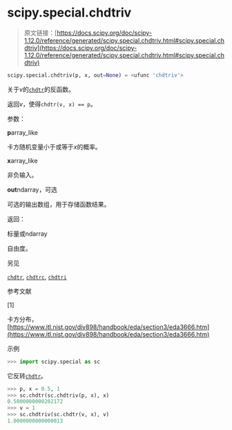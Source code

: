 # scipy.special.chdtriv

> 原文链接：[https://docs.scipy.org/doc/scipy-1.12.0/reference/generated/scipy.special.chdtriv.html#scipy.special.chdtriv](https://docs.scipy.org/doc/scipy-1.12.0/reference/generated/scipy.special.chdtriv.html#scipy.special.chdtriv)

```py
scipy.special.chdtriv(p, x, out=None) = <ufunc 'chdtriv'>
```

关于*v*的[`chdtr`](https://docs.scipy.org/doc/scipy-1.12.0/reference/generated/scipy.special.chdtr.html#scipy.special.chdtr "scipy.special.chdtr")的反函数。

返回*v*，使得`chdtr(v, x) == p`。

参数：

**p**array_like

卡方随机变量小于或等于*x*的概率。

**x**array_like

非负输入。

**out**ndarray，可选

可选的输出数组，用于存储函数结果。

返回：

标量或ndarray

自由度。

另见

[`chdtr`](https://docs.scipy.org/doc/scipy-1.12.0/reference/generated/scipy.special.chdtr.html#scipy.special.chdtr "scipy.special.chdtr"), [`chdtrc`](https://docs.scipy.org/doc/scipy-1.12.0/reference/generated/scipy.special.chdtrc.html#scipy.special.chdtrc "scipy.special.chdtrc"), [`chdtri`](https://docs.scipy.org/doc/scipy-1.12.0/reference/generated/scipy.special.chdtri.html#scipy.special.chdtri "scipy.special.chdtri")

参考文献

[1]

卡方分布，[https://www.itl.nist.gov/div898/handbook/eda/section3/eda3666.htm](https://www.itl.nist.gov/div898/handbook/eda/section3/eda3666.htm)

示例

```py
>>> import scipy.special as sc 
```

它反转[`chdtr`](https://docs.scipy.org/doc/scipy-1.12.0/reference/generated/scipy.special.chdtr.html#scipy.special.chdtr "scipy.special.chdtr")。

```py
>>> p, x = 0.5, 1
>>> sc.chdtr(sc.chdtriv(p, x), x)
0.5000000000202172
>>> v = 1
>>> sc.chdtriv(sc.chdtr(v, x), v)
1.0000000000000013 
```
